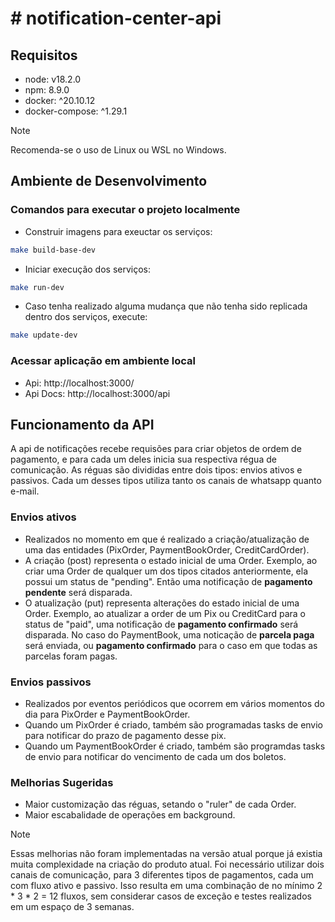 # # notification-center-api


## Requisitos
- node: v18.2.0
- npm: 8.9.0
- docker: ^20.10.12
- docker-compose: ^1.29.1

> [!NOTE]
> Recomenda-se o uso de Linux ou WSL no Windows.

## Ambiente de Desenvolvimento

### Comandos para executar o projeto localmente
- Construir imagens para exeuctar os serviços:
```bash
make build-base-dev
```

- Iniciar execução dos serviços:
```bash
make run-dev
```

- Caso tenha realizado alguma mudança que não tenha sido replicada dentro dos serviços, execute:
```bash
make update-dev
```

### Acessar aplicação em ambiente local
- Api: http://localhost:3000/
- Api Docs: http://localhost:3000/api


## Funcionamento da API
A api de notificações recebe requisões para criar objetos de ordem de pagamento, e para cada um deles inicia sua respectiva régua
de comunicação.
As réguas são divididas entre dois tipos: envios ativos e passivos. Cada um desses tipos utiliza tanto os canais de whatsapp quanto e-mail.

### Envios ativos
- Realizados no momento em que é realizado a criação/atualização de uma das entidades (PixOrder, PaymentBookOrder, CreditCardOrder).
- A criação (post) representa o estado inicial de uma Order. Exemplo, ao criar uma Order de qualquer um dos tipos citados anteriormente,
ela possui um status de "pending". Então uma notificação de **pagamento pendente** será disparada.
- O atualização (put) representa alterações do estado inicial de uma Order. Exemplo, ao atualizar a order de um Pix ou CreditCard
para o status de "paid", uma notificação de **pagamento confirmado** será disparada. No caso do PaymentBook, uma noticação de **parcela paga** será enviada, ou **pagamento confirmado** para o caso em que todas as parcelas foram pagas.

### Envios passivos
- Realizados por eventos periódicos que ocorrem em vários momentos do dia para PixOrder e PaymentBookOrder.
- Quando um PixOrder é criado, também são programadas tasks de envio para notificar do prazo de pagamento desse pix.
- Quando um PaymentBookOrder é criado, também são programdas tasks de envio para notificar do vencimento de cada um dos boletos.

### Melhorias Sugeridas
- Maior customização das réguas, setando o "ruler" de cada Order.
- Maior escabalidade de operações em background.

> [!NOTE]
> Essas melhorias não foram implementadas na versão atual porque já existia muita complexidade na criação do produto atual. Foi necessário utilizar dois canais de comunicação, para 3 diferentes tipos de pagamentos, cada um com fluxo ativo e passivo. Isso resulta em uma combinação de no mínimo 2 * 3 * 2 = 12 fluxos, sem considerar casos de exceção e testes realizados em um espaço de 3 semanas.
